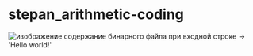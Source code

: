 # stepan_arithmetic-coding
![изображение](https://github.com/stepannotuser/stepan_arithmetic-coding/assets/123289772/3dbb8000-ce53-485a-afcf-10cbca6e0ce0)
содержание бинарного файла при входной строке -> 'Hello world!'
